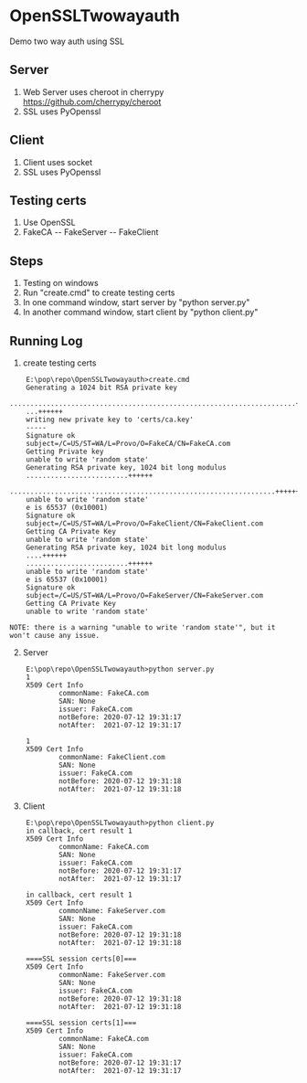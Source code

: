 # OpenSSLTwowayauth
Demo two way auth using SSL
## Server
1. Web Server uses cheroot in cherrypy https://github.com/cherrypy/cheroot
2. SSL uses PyOpenssl
## Client
1. Client uses socket
2. SSL uses PyOpenssl
## Testing certs
1. Use OpenSSL
2. FakeCA -- FakeServer
          -- FakeClient
## Steps
1. Testing on windows 
2. Run "create.cmd" to create testing certs
3. In one command window, start server by "python server.py"
4. In another command window, start client by "python client.py"

## Running Log
1. create testing certs
```
    E:\pop\repo\OpenSSLTwowayauth>create.cmd
    Generating a 1024 bit RSA private key
    ......................................................................++++++
    ...++++++
    writing new private key to 'certs/ca.key'
    -----
    Signature ok
    subject=/C=US/ST=WA/L=Provo/O=FakeCA/CN=FakeCA.com
    Getting Private key
    unable to write 'random state'
    Generating RSA private key, 1024 bit long modulus
    .........................++++++
    .................................................................++++++
    unable to write 'random state'
    e is 65537 (0x10001)
    Signature ok
    subject=/C=US/ST=WA/L=Provo/O=FakeClient/CN=FakeClient.com
    Getting CA Private Key
    unable to write 'random state'
    Generating RSA private key, 1024 bit long modulus
    ....++++++
    .........................++++++
    unable to write 'random state'
    e is 65537 (0x10001)
    Signature ok
    subject=/C=US/ST=WA/L=Provo/O=FakeServer/CN=FakeServer.com
    Getting CA Private Key
    unable to write 'random state'
```
    NOTE: there is a warning "unable to write 'random state'", but it won't cause any issue.

2. Server
```
    E:\pop\repo\OpenSSLTwowayauth>python server.py
    1
    X509 Cert Info
            commonName: FakeCA.com
            SAN: None
            issuer: FakeCA.com
            notBefore: 2020-07-12 19:31:17
            notAfter:  2021-07-12 19:31:17

    1
    X509 Cert Info
            commonName: FakeClient.com
            SAN: None
            issuer: FakeCA.com
            notBefore: 2020-07-12 19:31:18
            notAfter:  2021-07-12 19:31:18
```
3. Client
```
    E:\pop\repo\OpenSSLTwowayauth>python client.py
    in callback, cert result 1
    X509 Cert Info
            commonName: FakeCA.com
            SAN: None
            issuer: FakeCA.com
            notBefore: 2020-07-12 19:31:17
            notAfter:  2021-07-12 19:31:17

    in callback, cert result 1
    X509 Cert Info
            commonName: FakeServer.com
            SAN: None
            issuer: FakeCA.com
            notBefore: 2020-07-12 19:31:18
            notAfter:  2021-07-12 19:31:18

    ====SSL session certs[0]===
    X509 Cert Info
            commonName: FakeServer.com
            SAN: None
            issuer: FakeCA.com
            notBefore: 2020-07-12 19:31:18
            notAfter:  2021-07-12 19:31:18

    ====SSL session certs[1]===
    X509 Cert Info
            commonName: FakeCA.com
            SAN: None
            issuer: FakeCA.com
            notBefore: 2020-07-12 19:31:17
            notAfter:  2021-07-12 19:31:17
```
